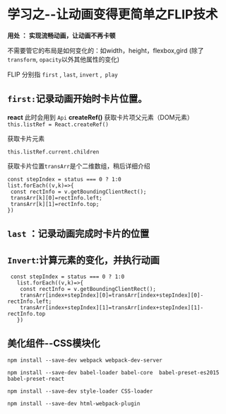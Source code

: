 #    学习之--让动画变得更简单之FLIP技术

**用处 ： 实现流畅动画，让动画不再卡顿**

不需要管它的布局是如何变化的：如width，height，flexbox,gird (除了`transform`,  `opacity`以外其他属性的变化)
 
 FLIP 分别指  `first` , `last`, `invert` ,` play`

## `first:`记录动画开始时卡片位置。

  **react** 此时会用到 `Api` **createRef()** 获取卡片项父元素（DOM元素）   
   `this.listRef = React.createRef()`

   获取卡片元素

   `this.listRef.current.children`
   
   获取卡片位置`transArr`是个二维数组，稍后详细介绍
   ```
   const stepIndex = status === 0 ? 1:0
   list.forEach((v,k)=>{
    const rectInfo = v.getBoundingClientRect();
    transArr[k][0]=rectInfo.left;
    transArr[k][1]=rectInfo.top;
   })

   ```
## `last` ：记录动画完成时卡片的位置 




## `Invert`:计算元素的变化，并执行动画

```
 const stepIndex = status === 0 ? 1:0
   list.forEach((v,k)=>{
    const rectInfo = v.getBoundingClientRect();
    transArr[index+stepIndex][0]=transArr[index+stepIndex][0]-rectInfo.left;
    transArr[index+stepIndex][1]=transArr[index+stepIndex][1]-rectInfo.top
   })

```

## 美化组件--CSS模块化
 `npm install --save-dev webpack webpack-dev-server `

 `npm install --save-dev babel-loader babel-core 
 babel-preset-es2015 
babel-preset-react`

`npm install --save-dev style-loader CSS-loader `

`npm install --save-dev html-webpack-plugin `